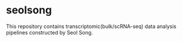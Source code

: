 # seolsong

This repository contains transcriptomic(bulk/scRNA-seq) data analysis pipelines constructed by Seol Song.